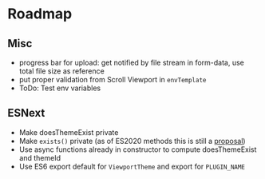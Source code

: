 # Roadmap

## Misc

- progress bar for upload: get notified by file stream in form-data, use total file size as reference
- put proper validation from Scroll Viewport in `envTemplate`
- ToDo: Test env variables

## ESNext

- Make doesThemeExist private
- Make `exists()` private (as of ES2020 methods this is still a [proposal](https://github.com/tc39/proposal-private-methods))
- Use async functions already in constructor to compute doesThemeExist and themeId
- Use ES6 export default for `ViewportTheme` and export for `PLUGIN_NAME`